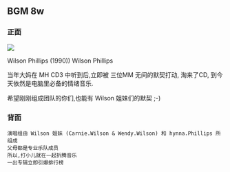 ## BGM 8w 

### 正面

![][image-1]

Wilson Phillips (1990)) Wilson Phillips

当年大妈在 MH CD3 中听到后,立即被 三位MM 无间的默契打动,
淘来了CD, 到今天依然是电脑里必备的情绪音乐.

希望刚刚组成团队的你们,也能有 Wilson 姐妹们的默契 ;-)

### 背面

	演唱组由 Wilson 姐妹 (Carnie.Wilson & Wendy.Wilson) 和 hynna.Phillips 所组成
	父母都是专业乐队成员
	所以,打小儿就在一起折腾音乐
	一出专辑立即引爆排行榜

[image-1]:	http://img.xiami.net/images/album/img7/17507/1557951333176290_2.jpg